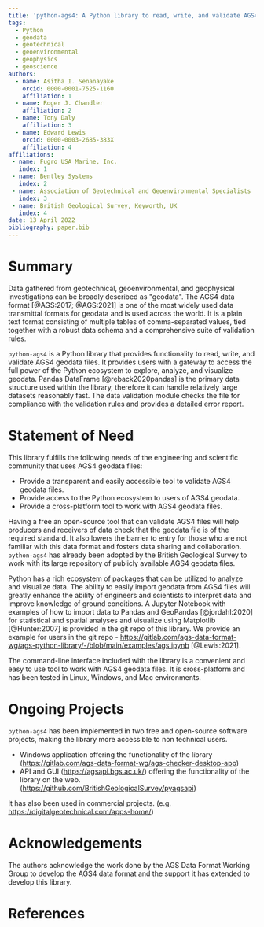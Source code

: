 ```yaml
---
title: 'python-ags4: A Python library to read, write, and validate AGS4 geodata files'
tags:
  - Python
  - geodata
  - geotechnical
  - geoenvironmental
  - geophysics
  - geoscience
authors:
  - name: Asitha I. Senanayake
    orcid: 0000-0001-7525-1160
    affiliation: 1
  - name: Roger J. Chandler
    affiliation: 2
  - name: Tony Daly
    affiliation: 3
  - name: Edward Lewis
    orcid: 0000-0003-2685-383X
    affiliation: 4
affiliations:
 - name: Fugro USA Marine, Inc.
   index: 1
 - name: Bentley Systems
   index: 2
 - name: Association of Geotechnical and Geoenvironmental Specialists
   index: 3
 - name: British Geological Survey, Keyworth, UK
   index: 4
date: 13 April 2022
bibliography: paper.bib
---
```


# Summary

Data gathered from geotechnical, geoenvironmental, and geophysical
investigations can be broadly described as "geodata". The AGS4 data format
[@AGS:2017; @AGS:2021] is one of the most widely used data transmittal formats
for geodata and is used across the world. It is a plain text format consisting
of multiple tables of comma-separated values, tied together with a robust data
schema and a comprehensive suite of validation rules.

`python-ags4` is a Python library that provides functionality to read, write,
and validate AGS4 geodata files. It provides users with a gateway to access the
full power of the Python ecosystem to explore, analyze, and visualize geodata.
Pandas DataFrame [@reback2020pandas] is the primary data structure used within
the library, therefore it can handle relatively large datasets reasonably fast.
The data validation module checks the file for compliance with the validation
rules and provides a detailed error report.

# Statement of Need

This library fulfills the following needs of the engineering and scientific
community that uses AGS4 geodata files:

- Provide a transparent and easily accessible tool to validate AGS4 geodata
  files.
- Provide access to the Python ecosystem to users of AGS4 geodata.
- Provide a cross-platform tool to work with AGS4 geodata files.

Having a free an open-source tool that can validate AGS4 files will help
producers and receivers of data check that the geodata file is of the required
standard. It also lowers the barrier to entry for those who are not familiar
with this data format and fosters data sharing and collaboration. `python-ags4`
has already been adopted by the British Geological Survey to work with its large
repository of publicly available AGS4 geodata files.

Python has a rich ecosystem of packages that can be utilized to analyze and
visualize data. The ability to easily import geodata from AGS4 files will
greatly enhance the ability of engineers and scientists to interpret data and
improve knowledge of ground conditions. A Jupyter Notebook with examples of how
to import data to Pandas and GeoPandas [@jordahl:2020] for statistical and
spatial analyses and visualize using Matplotlib [@Hunter:2007] is provided in
the git repo of this library. We provide an example for users in the git repo -
https://gitlab.com/ags-data-format-wg/ags-python-library/-/blob/main/examples/ags.ipynb
[@Lewis:2021].

The command-line interface included with the library is a convenient and easy to
use tool to work with AGS4 geodata files. It is cross-platform and has been
tested in Linux, Windows, and Mac environments.

# Ongoing Projects

`python-ags4` has been implemented in two free and open-source software
projects, making the library more accessible to non technical users.

- Windows application offering the functionality of the library
  (https://gitlab.com/ags-data-format-wg/ags-checker-desktop-app)
- API and GUI (https://agsapi.bgs.ac.uk/) offering the functionality of the
  library on the web. (https://github.com/BritishGeologicalSurvey/pyagsapi)

It has also been used in commercial projects. (e.g.
https://digitalgeotechnical.com/apps-home/)

# Acknowledgements

The authors acknowledge the work done by the AGS Data Format Working Group to
develop the AGS4 data format and the support it has extended to develop this
library.

# References

